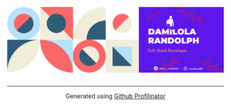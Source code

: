 <div align="center">
<img src="https://raw.githubusercontent.com/damilolarandolph/damilolarandolph/main/images/github-banner.png" align="center" height="" width="" />
</div>  

<br />

----
<div align="center">Generated using <a href="https://profilinator.rishav.dev/" target="_blank">Github Profilinator</a></div>
